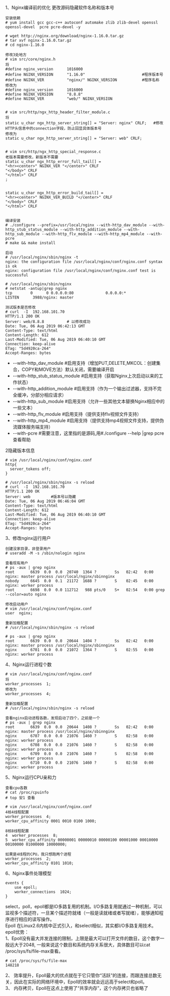 1、Nginx编译前的优化
更改源码隐藏软件名称和版本号
```
安装依赖
# yum install gcc gcc-c++ autoconf automake zlib zlib-devel openssl openssl-devel  pcre pcre-devel -y

# wget http://nginx.org/download/nginx-1.16.0.tar.gz
# tar xvf nginx-1.16.0.tar.gz
# cd nginx-1.16.0

修改3处地方
# vim src/core/nginx.h
将
#define nginx_version      1016000
#define NGINX_VERSION      "1.16.0"                         #程序版本号
#define NGINX_VER          "nginx/" NGINX_VERSION           #程序名称
修改为
#define nginx_version      1016000
#define NGINX_VERSION      "8.8.8"
#define NGINX_VER          "web/" NGINX_VERSION


# vim src/http/ngx_http_header_filter_module.c
将
static u_char ngx_http_server_string[] = "Server: nginx" CRLF;   #修改HTTP头信息中的connection字段，防止回显具体版本号
修改为
static u_char ngx_http_server_string[] = "Server: web" CRLF;


# vim src/http/ngx_http_special_response.c
老版本需要修改，新版本不需要
static u_char ngx_http_error_full_tail[] =
"<hr><center>" NGINX_VER "</center>" CRLF
"</body>" CRLF
"</html>" CRLF
;


static u_char ngx_http_error_build_tail[] =
"<hr><center>" NGINX_VER_BUILD "</center>" CRLF
"</body>" CRLF
"</html>" CRLF


编译安装
# ./configure --prefix=/usr/local/nginx --with-http_dav_module --with-http_stub_status_module --with-http_addition_module --with-http_sub_module --with-http_flv_module --with-http_mp4_module --with-pcre
# make && make install

启动
# /usr/local/nginx/sbin/nginx -t
nginx: the configuration file /usr/local/nginx/conf/nginx.conf syntax is ok
nginx: configuration file /usr/local/nginx/conf/nginx.conf test is successful

# /usr/local/nginx/sbin/nginx
# netstat -antup|grep nginx
tcp        0      0 0.0.0.0:80              0.0.0.0:*               LISTEN      3988/nginx: master 

测试版本是否修改
# curl  -I  192.168.101.70
HTTP/1.1 200 OK
Server: web/8.8.8          # 以修改成功
Date: Tue, 06 Aug 2019 06:42:13 GMT
Content-Type: text/html
Content-Length: 612
Last-Modified: Tue, 06 Aug 2019 06:40:10 GMT
Connection: keep-alive
ETag: "5d4920ca-264"
Accept-Ranges: bytes
```  
- --with-http_dav_module          #启用支持（增加PUT,DELETE,MKCOL：创建集合，COPY和MOVE方法）默认关闭，需要编译开启
- --with-http_stub_status_module  #启用支持（获取Nginx上次启动以来的工作状态）
- --with-http_addition_module         #启用支持（作为一个输出过滤器，支持不完全缓冲，分部分相应请求）
- --with-http_sub_module              #启用支持（允许一些其他文本替换Nginx相应中的一些文本）
- --with-http_flv_module              #启用支持（提供支持flv视频文件支持）
- --with-http_mp4_module              #启用支持（提供支持mp4视频文件支持，提供伪流媒体服务端支持）
- --with-pcre   #需要注意，这里指的是源码,用#./configure --help |grep pcre查看帮助

2隐藏版本信息  
```
# vim /usr/local/nginx/conf/nginx.conf
http{
  server_tokens off;
}

# /usr/local/nginx/sbin/nginx -s reload
# curl  -I  192.168.101.70
HTTP/1.1 200 OK
Server: web         #版本号以隐藏
Date: Tue, 06 Aug 2019 06:46:04 GMT
Content-Type: text/html
Content-Length: 612
Last-Modified: Tue, 06 Aug 2019 06:40:10 GMT
Connection: keep-alive
ETag: "5d4920ca-264"
Accept-Ranges: bytes
```  

3、修改nginx运行用户  
```
创建没家目录，非登录用户
# useradd -M -s /sbin/nologin nginx

查看现有用户
# ps -aux | grep nginx
root       6639  0.0  0.0  20740  1364 ?        Ss   02:42   0:00 nginx: master process /usr/local/nginx/sbinnginx
nobody     6645  0.0  0.1  21172  1688 ?        S    02:45   0:00 nginx: worker process
root       6698  0.0  0.0 112712   988 pts/0    S+   02:54   0:00 grep --color=auto nginx

修改启动用户
# vim /usr/local/nginx/conf/nginx.conf
user  nginx;

重新加载配置
# /usr/local/nginx/sbin/nginx -s reload

# ps -aux | grep nginx
root       6639  0.0  0.0  20644  1404 ?        Ss   02:42   0:00 nginx: master process /usr/local/nginx/sbinnginx
nginx      6701  0.0  0.0  21072  1364 ?        S    02:55   0:00 nginx: worker process
```  

4、Nginx运行进程个数  
```
# vim /usr/local/nginx/conf/nginx.conf
将
worker_processes  1;
修改为
worker_processes  4;

重新加载配置
# /usr/local/nginx/sbin/nginx -s reload

查看nginx启动进程各数，发现启动了四个，之前是一个
# ps -aux | grep nginx
root       6639  0.0  0.0  20644  1408 ?        Ss   02:42   0:00 nginx: master process /usr/local/nginx/sbinnginx
nginx      6707  0.0  0.0  21076  1460 ?        S    02:58   0:00 nginx: worker process
nginx      6708  0.0  0.0  21076  1460 ?        S    02:58   0:00 nginx: worker process
nginx      6709  0.0  0.0  21076  1460 ?        S    02:58   0:00 nginx: worker process
nginx      6710  0.0  0.0  21076  1460 ?        S    02:58   0:00 nginx: worker process
```  

5、Nginx运行CPU亲和力  
```
查看cpu各数
# cat /proc/cpuinfo
# top 安1 查看

# vim /usr/local/nginx/conf/nginx.conf
4核4线程配置
worker_processes  4;
worker_cpu_affinity 0001 0010 0100 1000;

8核8线程配置
4  worker_processes  8;
5  worker_cpu_affinity 00000001 00000010 00000100 00001000 00010000 00100000 01000000 10000000;

如果是4线程的CPU，我只想跑两个进程
worker_processes  2;
worker_cpu_affinity 0101 1010;
```  

6、Nginx事件处理模型  
```
events {
    use epoll;
    worker_connections  1024;
}
```  
select，poll，epoll都是IO多路复用的机制。I/O多路复用就通过一种机制，可以监视多个描述符，一旦某个描述符就绪（一般是读就绪或者写就绪），能够通知程序进行相应的读写操作。  
Epoll 在Linux2.6内核中正式引入，和select相似，其实都I/O多路复用技术。  
epoll优势：  
1、Epoll没有最大并发连接的限制，上限是最大可以打开文件的数目，这个数字一般远大于2048, 一般来说这个数目和系统内存关系很大，具体数目可以cat /proc/sys/fs/file-max查看。  
```
# cat /proc/sys/fs/file-max
148218
```  
2、 效率提升，Epoll最大的优点就在于它只管你“活跃”的连接，而跟连接总数无关，因此在实际的网络环境中，Epoll的效率就会远远高于select和poll。  
3、 内存拷贝，Epoll在这点上使用了“共享内存”，这个内存拷贝也省略了  

